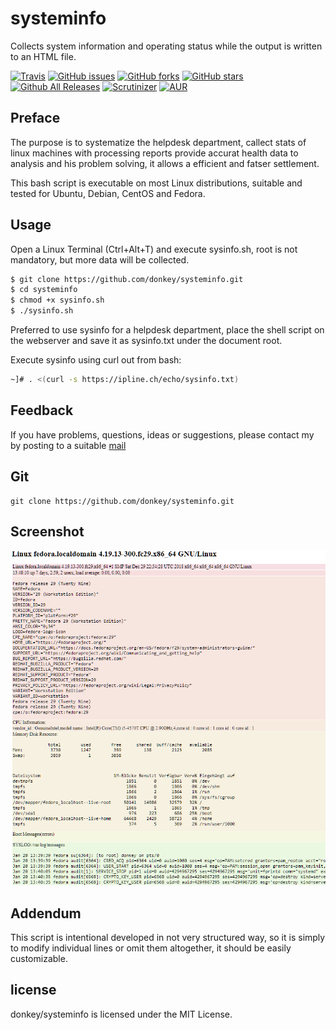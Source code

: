 # systeminfo

Collects system information and operating status while the output is written to an HTML file.

[![Travis](https://img.shields.io/travis/rust-lang/rust.svg)](https://github.com/donkey/systeminfo)
[![GitHub issues](https://img.shields.io/github/issues/donkey/systeminfo.svg)](https://github.com/donkey/systeminfo/issues)
[![GitHub forks](https://img.shields.io/github/forks/donkey/systeminfo.svg)](https://github.com/donkey/systeminfo/network)
[![GitHub stars](https://img.shields.io/github/stars/donkey/systeminfo.svg)](https://github.com/donkey/systeminfo/stargazers)
[![Github All Releases](https://img.shields.io/github/downloads/atom/atom/total.svg)](https://github.com/donkey/systeminfo)
[![Scrutinizer](https://img.shields.io/scrutinizer/g/filp/whoops.svg)](https://github.com/donkey/systeminfo)
[![AUR](https://img.shields.io/aur/license/yaourt.svg)](https://github.com/donkey/systeminfo)

## Preface

The purpose is to systematize the helpdesk department, callect stats of linux machines with processing reports provide accurat health data to analysis and his problem solving, it allows a efficient and fatser settlement.

This bash script is executable on most Linux distributions, suitable and tested for Ubuntu, Debian, CentOS and Fedora.

## Usage

Open a Linux Terminal (Ctrl+Alt+T) and execute sysinfo.sh, root is not mandatory, but more data will be collected.

```sh
$ git clone https://github.com/donkey/systeminfo.git
$ cd systeminfo
$ chmod +x sysinfo.sh
$ ./sysinfo.sh
```

Preferred to use sysinfo for a helpdesk department, place the shell script on the webserver and save it as sysinfo.txt under the document root.

Execute sysinfo using curl out from bash:

```sh
~]# . <(curl -s https://ipline.ch/echo/sysinfo.txt)
```

## Feedback

If you have problems, questions, ideas or suggestions, please contact my by posting to a suitable [mail](http://think.unblog.ch/kontakt)

## Git
```
git clone https://github.com/donkey/systeminfo.git
```

## Screenshot
![System Information](https://github.com/donkey/systeminfo/blob/master/sysinfo.png)

## Addendum

This script is intentional developed in not very structured way, so it is simply to modify individual lines or omit them altogether, it should be easily customizable.

## license

donkey/systeminfo is licensed under the MIT License.
